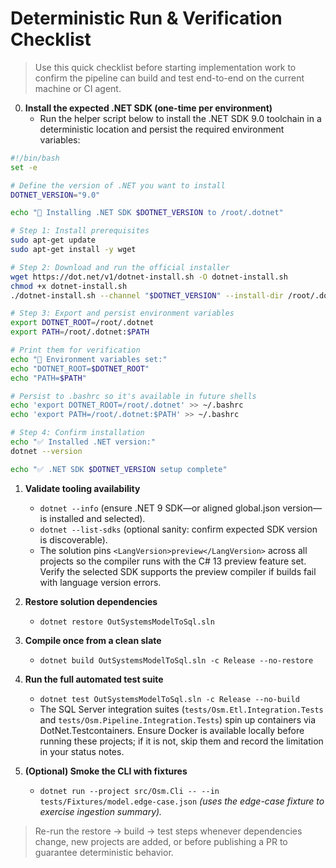 # Deterministic Run & Verification Checklist

> Use this quick checklist before starting implementation work to confirm the pipeline can build and test end-to-end on the current machine or CI agent.

0. **Install the expected .NET SDK (one-time per environment)**
   - Run the helper script below to install the .NET SDK 9.0 toolchain in a deterministic location and persist the required environment variables:

```bash
#!/bin/bash
set -e

# Define the version of .NET you want to install
DOTNET_VERSION="9.0"

echo "🚧 Installing .NET SDK $DOTNET_VERSION to /root/.dotnet"

# Step 1: Install prerequisites
sudo apt-get update
sudo apt-get install -y wget

# Step 2: Download and run the official installer
wget https://dot.net/v1/dotnet-install.sh -O dotnet-install.sh
chmod +x dotnet-install.sh
./dotnet-install.sh --channel "$DOTNET_VERSION" --install-dir /root/.dotnet

# Step 3: Export and persist environment variables
export DOTNET_ROOT=/root/.dotnet
export PATH=/root/.dotnet:$PATH

# Print them for verification
echo "📌 Environment variables set:"
echo "DOTNET_ROOT=$DOTNET_ROOT"
echo "PATH=$PATH"

# Persist to .bashrc so it's available in future shells
echo 'export DOTNET_ROOT=/root/.dotnet' >> ~/.bashrc
echo 'export PATH=/root/.dotnet:$PATH' >> ~/.bashrc

# Step 4: Confirm installation
echo "✅ Installed .NET version:"
dotnet --version

echo "✅ .NET SDK $DOTNET_VERSION setup complete"
```

1. **Validate tooling availability**
   - `dotnet --info` (ensure .NET 9 SDK—or aligned global.json version—is installed and selected).
   - `dotnet --list-sdks` (optional sanity: confirm expected SDK version is discoverable).
   - The solution pins `<LangVersion>preview</LangVersion>` across all projects so the compiler runs with the C# 13 preview feature set. Verify the selected SDK supports the preview compiler if builds fail with language version errors.

2. **Restore solution dependencies**
   - `dotnet restore OutSystemsModelToSql.sln`

3. **Compile once from a clean slate**
   - `dotnet build OutSystemsModelToSql.sln -c Release --no-restore`

4. **Run the full automated test suite**
   - `dotnet test OutSystemsModelToSql.sln -c Release --no-build`
   - The SQL Server integration suites (`tests/Osm.Etl.Integration.Tests` and `tests/Osm.Pipeline.Integration.Tests`) spin up containers via DotNet.Testcontainers. Ensure Docker is available locally before running these projects; if it is not, skip them and record the limitation in your status notes.

5. **(Optional) Smoke the CLI with fixtures**
   - `dotnet run --project src/Osm.Cli -- --in tests/Fixtures/model.edge-case.json` *(uses the edge-case fixture to exercise ingestion summary).* 

> Re-run the restore → build → test steps whenever dependencies change, new projects are added, or before publishing a PR to guarantee deterministic behavior.
